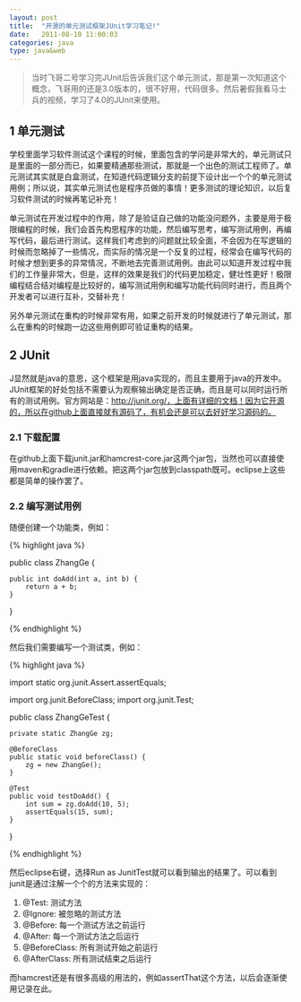 ```yaml
---
layout: post
title:  "开源的单元测试框架JUnit学习笔记!"
date:   2011-08-10 11:00:03
categories: java
type: java&web
---
```


>当时飞哥二号学习完JUnit后告诉我们这个单元测试，那是第一次知道这个概念，飞哥用的还是3.0版本的，很不好用，代码很多。然后暑假我看马士兵的视频，学习了4.0的JUnit来使用。

## 1 单元测试

学校里面学习软件测试这个课程的时候，里面包含的学问是非常大的，单元测试只是里面的一部分而已，如果要精通那些测试，那就是一个出色的测试工程师了。单元测试其实就是白盒测试，在知道代码逻辑分支的前提下设计出一个个的单元测试用例；所以说，其实单元测试也是程序员做的事情！更多测试的理论知识，以后复习软件测试的时候再笔记补充！

单元测试在开发过程中的作用，除了是验证自己做的功能没问题外，主要是用于极限编程的时候，我们会首先构思程序的功能，然后编写思考，编写测试用例，再编写代码，最后进行测试。这样我们考虑到的问题就比较全面，不会因为在写逻辑的时候而忽略掉了一些情况，而实际的情况是一个反复的过程，经常会在编写代码的时候才想到更多的异常情况，不断地去完善测试用例。由此可以知道开发过程中我们的工作量非常大，但是，这样的效果是我们的代码更加稳定，健壮性更好！极限编程结合结对编程是比较好的，编写测试用例和编写功能代码同时进行，而且两个开发者可以进行互补，交替补充！

另外单元测试在重构的时候非常有用，如果之前开发的时候就进行了单元测试，那么在重构的时候跑一边这些用例即可验证重构的结果。

## 2 JUnit

J显然就是java的意思，这个框架是用java实现的，而且主要用于java的开发中。JUnit框架的好处包括不需要认为观察输出确定是否正确，而且是可以同时运行所有的测试用例。官方网站是：http://junit.org/，上面有详细的文档！因为它开源的，所以在github上面直接就有源码了，有机会还是可以去好好学习源码的。

### 2.1 下载配置

在github上面下载junit.jar和hamcrest-core.jar这两个jar包，当然也可以直接使用maven和gradle进行依赖。把这两个jar包放到classpath既可。eclipse上这些都是简单的操作罢了。

### 2.2 编写测试用例

随便创建一个功能类，例如：

{% highlight java %}

public class ZhangGe {

	public int doAdd(int a, int b) {
		return a + b;
	}
}

{% endhighlight %}

然后我们需要编写一个测试类，例如：

{% highlight java %}

import static org.junit.Assert.assertEquals;

import org.junit.BeforeClass;
import org.junit.Test;

public class ZhangGeTest {
	
	private static ZhangGe zg;
	
	@BeforeClass
	public static void beforeClass() {
		zg = new ZhangGe();
	}

	@Test
	public void testDoAdd() {
		int sum = zg.doAdd(10, 5);
		assertEquals(15, sum);
	}
}

{% endhighlight %}

然后eclipse右键，选择Run as JunitTest就可以看到输出的结果了。可以看到junit是通过注解一个个的方法来实现的：

1.	@Test: 测试方法
2.	@Ignore: 被忽略的测试方法
3.	@Before: 每一个测试方法之前运行
4.	@After: 每一个测试方法之后运行
5.	@BeforeClass: 所有测试开始之前运行
6.	@AfterClass: 所有测试结束之后运行

而hamcrest还是有很多高级的用法的，例如assertThat这个方法，以后会逐渐使用记录在此。